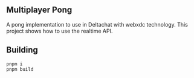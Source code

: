 ## Multiplayer Pong

A pong implementation to use in Deltachat with webxdc technology.
This project shows how to use the realtime API.

## Building

```
pnpm i
pnpm build
```